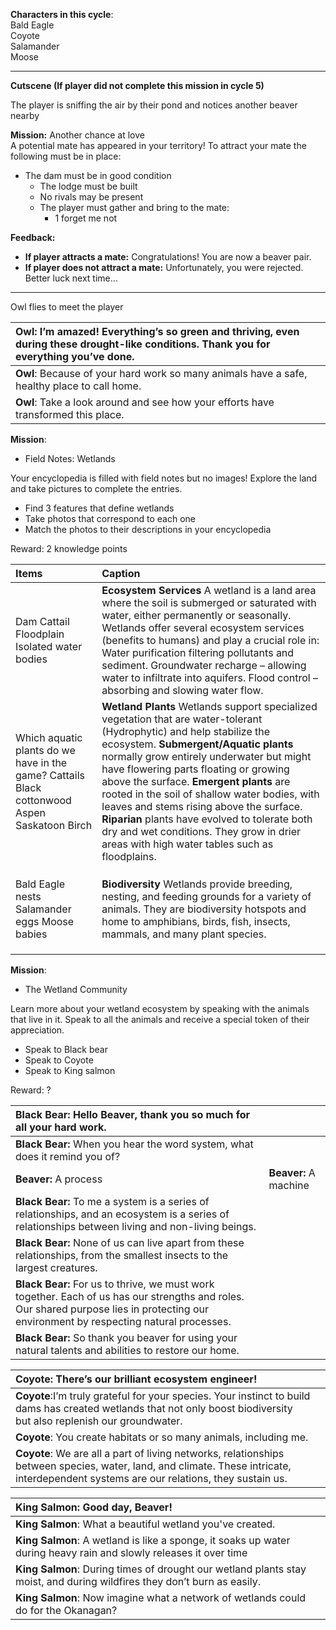 **Characters in this cycle**:  
Bald Eagle  
Coyote  
Salamander  
Moose

---

**Cutscene (If player did not complete this mission in cycle 5)**

The player is sniffing the air by their pond and notices another beaver nearby

**Mission:** Another chance at love  
A potential mate has appeared in your territory\! To attract your mate the following must be in place:

* The dam must be in good condition  
  * The lodge must be built  
  * No rivals may be present  
  * The player must gather and bring to the mate:  
    * 1 forget me not

**Feedback:** 

* **If player attracts a mate:** Congratulations\! You are now a beaver pair.  
* **If player does not attract a mate:** Unfortunately, you were rejected. Better luck next time…

---

Owl flies to meet the player

| Owl: I’m amazed\! Everything’s so green and thriving, even during these drought-like conditions. Thank you for everything you’ve done. |
| :---- |
| **Owl**: Because of your hard work so many animals have a safe, healthy place to call home. |
| **Owl**: Take a look around and see how your efforts have transformed this place. |

**Mission**: 

* Field Notes: Wetlands

Your encyclopedia is filled with field notes but no images\! Explore the land and take pictures to complete the entries.

* Find 3 features that define wetlands  
* Take photos that correspond to each one  
* Match the photos to their descriptions in your encyclopedia

Reward: 2 knowledge points

| Items | Caption |
| :---- | :---- |
| Dam Cattail Floodplain Isolated water bodies | **Ecosystem Services** A wetland is a land area where the soil is submerged or saturated with water, either permanently or seasonally. Wetlands offer several ecosystem services (benefits to humans) and play a crucial role in: Water purification  filtering pollutants and sediment. Groundwater recharge – allowing water to infiltrate into aquifers. Flood control – absorbing and slowing water flow. |
| Which aquatic plants do we have in the game? Cattails Black cottonwood Aspen Saskatoon Birch | **Wetland Plants** Wetlands support specialized vegetation that are water-tolerant (Hydrophytic) and help stabilize the ecosystem. **Submergent/Aquatic plants** normally grow entirely underwater but might have flowering parts floating or growing above the surface. **Emergent plants** are rooted in the soil of shallow water bodies, with leaves and stems rising above the surface. **Riparian** plants have evolved to tolerate both dry and wet conditions. They grow in drier areas with high water tables such as floodplains. |
|  |  |
|  |  |
|  |  |
| Bald Eagle nests Salamander eggs Moose babies | **Biodiversity** Wetlands provide breeding, nesting, and feeding grounds for a variety of animals. They are biodiversity hotspots and home to amphibians, birds, fish, insects, mammals, and many plant species. |
|  |  |
|  |  |
|  |  |

**Mission**: 

* The Wetland Community

Learn more about your wetland ecosystem by speaking with the animals that live in it. Speak to all the animals and receive a special token of their appreciation.

* Speak to Black bear  
* Speak to Coyote  
* Speak to King salmon


Reward: ?

| Black Bear: Hello Beaver, thank you so much for all your hard work. |  |
| :---- | :---- |
| **Black Bear:** When you hear the word system, what does it remind you of? |  |
| **Beaver:** A process | **Beaver:** A machine |
| **Black Bear:** To me a system is a series of relationships, and an ecosystem is a series of relationships between living and non-living beings. |  |
| **Black Bear:** None of us can live apart from these relationships, from the smallest insects to the largest creatures. |  |
| **Black Bear:** For us to thrive, we must work together. Each of us has our strengths and roles. Our shared purpose lies in protecting our environment by respecting natural processes. |  |
| **Black Bear:** So thank you beaver for using your natural talents and abilities to restore our home. |  |

| Coyote: There’s our brilliant ecosystem engineer\! |  |
| :---- | :---- |
| **Coyote**:I’m truly grateful for your species. Your instinct to build dams has created wetlands that not only boost biodiversity but also replenish our groundwater. |  |
| **Coyote**: You create habitats or so many animals, including me. |  |
| **Coyote**: We are all a part of living networks, relationships between species, water, land, and climate. These intricate, interdependent systems are our relations, they sustain us. |  |

| King Salmon: Good day, Beaver\! |  |
| :---- | :---- |
| **King Salmon**: What a beautiful wetland you've created.  |  |
| **King Salmon**: A wetland is like a sponge, it soaks up water during heavy rain and slowly releases it over time |  |
| **King Salmon**: During times of drought our wetland plants stay moist, and during wildfires they don’t burn as easily. |  |
| **King Salmon**: Now imagine what a network of wetlands could do for the Okanagan? |  |

